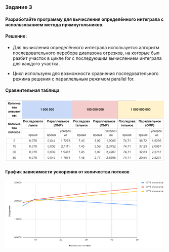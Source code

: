 ### Задание 3
#### Разработайте программу для вычисления определённого интеграла с использованием метода прямоугольников.

#### Решение:
- Для вычисления определённого интеграла используется алгоритм последовательного перебора диапазона отрезков, на которые был разбит участок в цикле for с последующим вычислением интеграла для каждого участка. 

- Цикл используем для возможности сравнения последовательного режима решения с параллельным режимом parallel for.

#### Сравнительная таблица
![img1.png](img/task3-table.png)

#### График зависимости ускорения от количества потоков
![img1.png](img/task3-char.png)